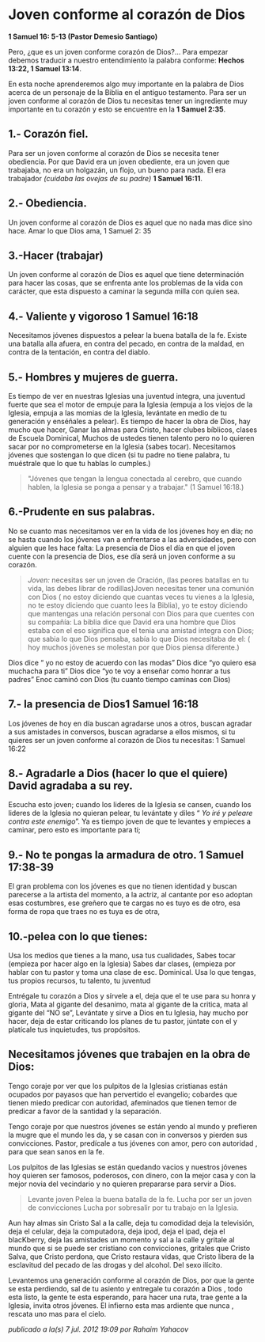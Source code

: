 # Joven conforme al corazón de Dios
 
**1 Samuel 16: 5-13 (Pastor Demesio Santiago)**

Pero, ¿que es un joven conforme corazón de Dios?... Para empezar debemos traducir a nuestro entendimiento la palabra conforme: **Hechos 13:22, 1 Samuel 13:14**.

En esta noche aprenderemos algo muy importante en la palabra de Dios acerca de un personaje de la Biblia en el antiguo testamento. Para ser un joven conforme al corazón de Dios tu necesitas tener un ingrediente muy importante en tu corazón y esto se encuentre en la **1 Samuel 2:35**.

## **1.- Corazón fiel.**
Para ser un joven conforme al corazón de Dios se necesita tener obediencia. Por que David era un joven obediente, era un joven que trabajaba, no era un holgazán, un flojo, un bueno para nada. El era trabajador *(cuidaba las ovejas de su padre)* **1 Samuel 16:11**.

## **2.- Obediencia.**

Un joven conforme al corazón de Dios es aquel que no nada mas dice sino hace. Amar lo que Dios ama, 1 Samuel 2: 35

## **3.-Hacer (trabajar)**

Un joven conforme al corazón de Dios es aquel que tiene determinación para hacer las cosas, que se enfrenta ante los problemas de la vida con carácter, que esta dispuesto a caminar la segunda milla con quien sea.

## **4.- Valiente y vigoroso 1 Samuel 16:18**

Necesitamos jóvenes dispuestos a pelear la buena batalla de la fe. Existe una batalla alla afuera, en contra del pecado, en contra de la maldad, en contra de la tentación, en contra del diablo.

## **5.- Hombres y mujeres de guerra.**

Es tiempo de ver en nuestras Iglesias una juventud integra, una juventud fuerte que sea el motor de empuje para la Iglesia (empuja a los viejos de la Iglesia, empuja a las momias de la Iglesia, levántate en medio de tu generación y enséñales a pelear). Es tiempo de hacer la obra de Dios, hay mucho que hacer, Ganar las almas para Cristo, hacer clubes bíblicos, clases de Escuela Dominical, Muchos de ustedes tienen talento pero no lo quieren sacar por no comprometerse en la Iglesia (sabes tocar).
Necesitamos jóvenes que sostengan lo que dicen (si tu padre no tiene palabra, tu muéstrale que lo que tu hablas lo cumples.)


> "Jóvenes que tengan la lengua conectada al cerebro, que cuando hablen, la Iglesia se ponga a pensar y a trabajar." (1 Samuel 16:18.)


## **6.-Prudente en sus palabras.**

No se cuanto mas necesitamos ver en la vida de los jóvenes hoy en día; no se hasta cuando los jóvenes van a enfrentarse a las adversidades, pero con alguien que les hace falta:
La presencia de Dios el día en que el joven cuente con la presencia de Dios, ese día será un joven conforme a su corazón.

> *Joven:* necesitas ser un joven de Oración, (las peores batallas en tu vida, las debes librar de rodillas)Joven necesitas tener una comunión con Dios ( no estoy diciendo que cuantas veces tu vienes a la Iglesia, no te estoy diciendo que cuanto lees la Biblia), yo te estoy diciendo que mantengas una relación personal con Dios para que cuentes con su compañía: La biblia dice que David era una hombre que Dios estaba con el eso significa que el tenia una amistad integra con Dios; que sabia lo que Dios pensaba, sabía lo que Dios necesitaba de el: ( hoy muchos jóvenes se molestan por que Dios piensa diferente.)

Dios dice “ yo no estoy de acuerdo con las modas”
Dios dice “yo quiero esa muchacha para ti”
Dios dice “yo te voy a enseñar como honrar a tus padres”
Enoc caminó con Dios (tu cuanto tiempo caminas con Dios)

## **7.- la presencia de Dios1 Samuel 16:18**

Los jóvenes de hoy en día buscan agradarse unos a otros, buscan agradar a sus amistades in conversos, buscan agradarse a ellos mismos, si tu quieres ser un joven conforme al corazón de Dios tu necesitas: 1 Samuel 16:22

## **8.- Agradarle a Dios (hacer lo que el quiere) David agradaba a su rey.**

Escucha esto joven; cuando los lideres de la Iglesia se cansen, cuando los lideres de la Iglesia no quieran pelear, tu levántate y diles “ _Yo iré y peleare contra este enemigo_”. Ya es tiempo joven de que te levantes y empieces a caminar, pero esto es importante para ti;

## **9.- No te pongas la armadura de otro. 1 Samuel 17:38-39**

El gran problema con los jóvenes es que no tienen identidad y buscan parecerse a la artista del momento, a la actriz, al cantante por eso adoptan esas costumbres, ese greñero que te cargas no es tuyo es de otro, esa forma de ropa que traes no es tuya es de otra,

## **10.-pelea con lo que tienes:**

Usa los medios que tienes a la mano, usa tus cualidades, Sabes tocar (empieza por hacer algo en la Iglesia) Sabes dar clases, (empieza por hablar con tu pastor y toma una clase de esc. Dominical. Usa lo que tengas, tus propios recursos, tu talento, tu juventud

Entrégale tu corazón a Dios y sírvele a el, deja que el te use para su honra y gloria, Mata al gigante del desanimo, mata al gigante de la critica, mata al gigante del “NO se”, Levántate y sirve a Dios en tu Iglesia, hay mucho por hacer, deja de estar criticando los planes de tu pastor, júntate con el y platícale tus inquietudes, tus propósitos.

## **Necesitamos jóvenes que trabajen en la obra de Dios:**
Tengo coraje por ver que los pulpitos de la Iglesias cristianas están ocupados por payasos que han pervertido el evangelio; cobardes que tienen miedo predicar con autoridad, afeminados que tienen temor de predicar a favor de la santidad y la separación.

Tengo coraje por que nuestros jóvenes se están yendo al mundo y prefieren la mugre que el mundo les da, y se casan con in conversos y pierden sus convicciones. Pastor, predícale a tus jóvenes con amor, pero con autoridad , para que sean sanos en la fe.

Los pulpitos de las Iglesias se están quedando vacios y nuestros jóvenes hoy quieren ser famosos, poderosos, con dinero, con la mejor casa y con la mejor novia del vecindario y no quieren prepararse para servir a Dios.


> Levante joven Pelea la buena batalla de la fe.
> Lucha por ser un joven de convicciones
> Lucha por sobresalir por tu trabajo en la Iglesia.


Aun hay almas sin Cristo Sal a la calle, deja tu comodidad deja la televisión, deja el celular, deja la computadora, deja ipod, deja el ipad, deja el blacKberry, deja las amistades un momento y sal a la calle y gritale al mundo que si se puede ser cristiano con convicciones, gritales que Cristo Salva, que Cristo perdona, que Cristo restaura vidas, que Cristo libera de la esclavitud del pecado de las drogas y del alcohol. Del sexo ilícito.

Levantemos una generación conforme al corazón de Dios, por que la gente se esta perdiendo, sal de tu asiento y entregale tu corazón a Dios , todo esta listo, la gente te esta esperando, para hacer una ruta, trae gente a la Iglesia, invita otros jóvenes. El infierno esta mas ardiente que nunca , rescata uno mas para el cielo.

*publicado a la‎(s) ‎7 jul. 2012 19:09 por Rahaim Yahacov*